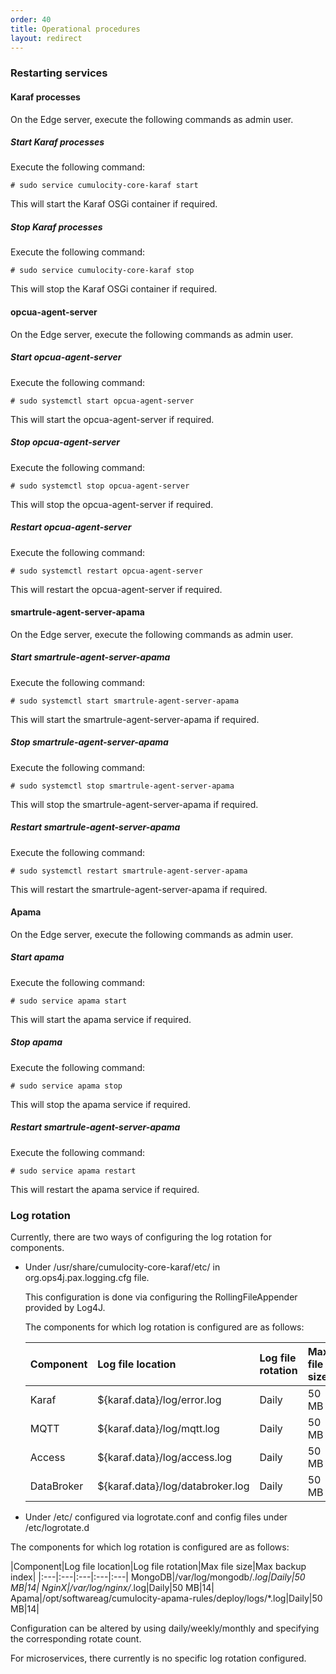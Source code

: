 ```yaml
---
order: 40
title: Operational procedures
layout: redirect
---
```


### Restarting services

#### Karaf processes

On the Edge server, execute the following commands as admin user. 

##### Start Karaf processes

Execute the following command:

	# sudo service cumulocity-core-karaf start
	

This will start the Karaf OSGi container if required. 

##### Stop Karaf processes

Execute the following command:

	# sudo service cumulocity-core-karaf stop

This will stop the Karaf OSGi container if required. 

#### opcua-agent-server

On the Edge server, execute the following commands as admin user. 

##### Start opcua-agent-server

Execute the following command:

	# sudo systemctl start opcua-agent-server

This will start the opcua-agent-server if required. 

##### Stop opcua-agent-server

Execute the following command:

	# sudo systemctl stop opcua-agent-server

This will stop the opcua-agent-server if required. 

##### Restart opcua-agent-server

Execute the following command:

	# sudo systemctl restart opcua-agent-server

This will restart the opcua-agent-server if required. 

#### smartrule-agent-server-apama

On the Edge server, execute the following commands as admin user. 

##### Start smartrule-agent-server-apama

Execute the following command:

	# sudo systemctl start smartrule-agent-server-apama

This will start the smartrule-agent-server-apama if required. 

##### Stop smartrule-agent-server-apama

Execute the following command:

	# sudo systemctl stop smartrule-agent-server-apama

This will stop the smartrule-agent-server-apama if required. 

##### Restart smartrule-agent-server-apama

Execute the following command:

	# sudo systemctl restart smartrule-agent-server-apama

This will restart the smartrule-agent-server-apama if required. 


#### Apama

On the Edge server, execute the following commands as admin user. 

##### Start apama

Execute the following command:

	# sudo service apama start

This will start the apama service if required. 

##### Stop apama
Execute the following command:

	# sudo service apama stop

This will stop the apama service if required. 

##### Restart smartrule-agent-server-apama

Execute the following command:

	# sudo service apama restart

This will restart the apama service if required.

### Log rotation 

Currently, there are two ways of configuring the log rotation for components.

* Under /usr/share/cumulocity-core-karaf/etc/ in org.ops4j.pax.logging.cfg file.

	This configuration is done via configuring the RollingFileAppender provided by Log4J. 

	The components for which log rotation is configured are as follows:

	|Component|Log file location|Log file rotation|Max file size|Max backup index|
	|:---|:---|:---|:---|:---|
	Karaf|${karaf.data}/log/error.log|Daily|50 MB|14|
	MQTT|${karaf.data}/log/mqtt.log|Daily|50 MB|14|
	Access|${karaf.data}/log/access.log|Daily|50 MB|14|
	DataBroker|${karaf.data}/log/databroker.log|Daily|50 MB|14|
 
* Under /etc/ configured via logrotate.conf and config files under /etc/logrotate.d
 
 The components for which log rotation is configured are as follows:
 
 |Component|Log file location|Log file rotation|Max file size|Max backup index|
	|:---|:---|:---|:---|:---|
	MongoDB|/var/log/mongodb/*.log|Daily|50 MB|14|
	NginX|/var/log/nginx/*.log|Daily|50 MB|14|
	Apama|/opt/softwareag/cumulocity-apama-rules/deploy/logs/*.log|Daily|50 MB|14|

Configuration can be altered by using daily/weekly/monthly and specifying the corresponding rotate count.

For microservices, there currently is no specific log rotation configured.
